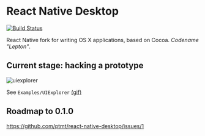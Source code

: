 # React Native Desktop

[![Build Status](https://travis-ci.org/ptmt/react-native-desktop.svg)](https://travis-ci.org/ptmt/react-native-desktop)

React Native fork for writing OS X applications, based on Cocoa. *Codename "Lepton"*.

## Current stage: hacking a prototype

![uiexplorer](https://cloud.githubusercontent.com/assets/1004115/10608147/311445b0-7757-11e5-9ef7-2e76107e4bb7.png)

See `Examples/UIExplorer` [(gif)](http://i.imgur.com/ngju9d9.gifv)

## Roadmap to 0.1.0

https://github.com/ptmt/react-native-desktop/issues/1
